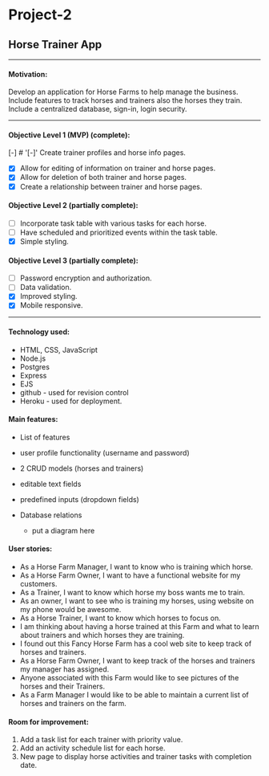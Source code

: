 # Project-2
## Horse Trainer App
---
#### Motivation:
Develop an application for Horse Farms to help manage the business.  Include features to track horses and trainers also the horses they train.  Include a centralized database, sign-in, login security.

---
#### Objective Level 1 (MVP) (complete):
[-] # '[-]' Create trainer profiles and horse info pages.
- [X] Allow for editing of information on trainer and horse pages.
- [x] Allow for deletion of both trainer and horse pages.
- [x] Create a relationship between trainer and horse pages.

#### Objective Level 2 (partially complete):
* [ ] Incorporate task table with various tasks for each horse.
* [ ] Have scheduled and prioritized events within the task table.
* [x] Simple styling.

#### Objective Level 3 (partially complete):
* [ ] Password encryption and authorization.
* [ ] Data validation.
* [x] Improved styling.
* [x] Mobile responsive.

---
#### Technology used:
* HTML, CSS, JavaScript
* Node.js
* Postgres
* Express
* EJS
* github - used for revision control
* Heroku - used for deployment.

#### Main features:
* List of features
 * user profile functionality (username and password)
 * 2 CRUD models (horses and trainers)
 * editable text fields
 * predefined inputs (dropdown fields)


* Database relations
  * put a diagram here

#### User stories:
* As a Horse Farm Manager, I want to know who is training which horse.
* As a Horse Farm Owner, I want to have a functional website for my customers.
* As a Trainer, I want to know which horse my boss wants me to train.
* As an owner, I want to see who is training my horses, using website on my
 phone would be awesome.
* As a Horse Trainer, I want to know which horses to focus on.
* I am thinking about having a horse trained at this Farm and what to learn about
 trainers and which horses they are training.
* I found out this Fancy Horse Farm has a cool web site to keep track of
 horses and trainers.
* As a Horse Farm Owner, I want to keep track of the horses and trainers
 my manager has assigned.
* Anyone associated with this Farm would like to see pictures of the horses and
 their Trainers.
* As a Farm Manager I would like to be able to maintain a current list of horses and trainers on the farm.

#### Room for improvement:
1. Add a task list for each trainer with priority value.
2. Add an activity schedule list for each horse.
3. New page to display horse activities and trainer tasks with completion date.
